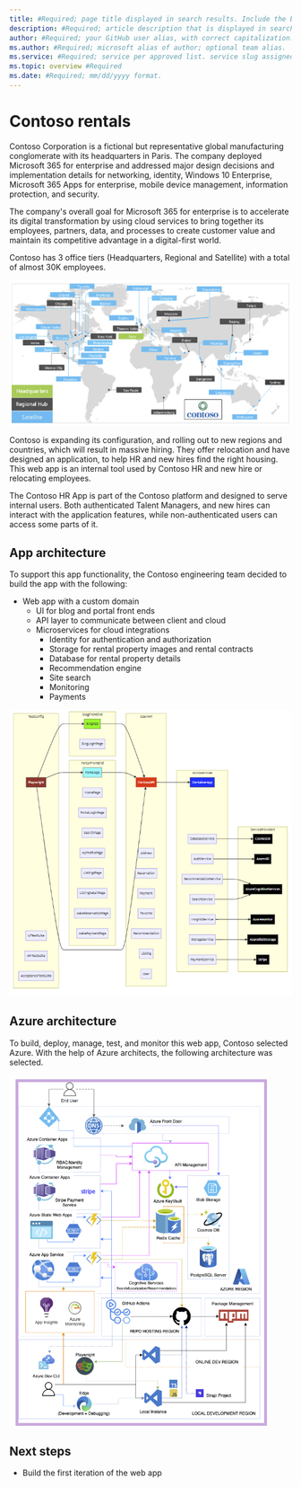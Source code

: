 ```yaml
---
title: #Required; page title displayed in search results. Include the brand.
description: #Required; article description that is displayed in search results.
author: #Required; your GitHub user alias, with correct capitalization.
ms.author: #Required; microsoft alias of author; optional team alias.
ms.service: #Required; service per approved list. service slug assigned to your service by ACOM.
ms.topic: overview #Required
ms.date: #Required; mm/dd/yyyy format.
---
```


# Contoso rentals
 
Contoso Corporation is a fictional but representative global manufacturing conglomerate with its headquarters in Paris. The company deployed Microsoft 365 for enterprise and addressed major design decisions and implementation details for networking, identity, Windows 10 Enterprise, Microsoft 365 Apps for enterprise, mobile device management, information protection, and security. 

The company's overall goal for Microsoft 365 for enterprise is to accelerate its digital transformation by using cloud services to bring together its employees, partners, data, and processes to create customer value and maintain its competitive advantage in a digital-first world. 

Contoso has 3 office tiers (Headquarters, Regional and Satellite) with a total of almost 30K employees.  

![Geographical distribution of Contoso](./media/contoso-world-wide.png)

Contoso is expanding its configuration, and rolling out to new regions and countries, which will result in massive hiring. They offer relocation and have designed an application, to help HR and new hires find the right housing. This web app is an internal tool used by Contoso HR and new hire or relocating employees.  

The Contoso HR App is part of the Contoso platform and designed to serve internal users. Both authenticated Talent Managers, and new hires can interact with the application features, while non-authenticated users can access some parts of it. 

## App architecture

To support this app functionality, the Contoso engineering team decided to build the app with the following: 

* Web app with a custom domain
    * UI for blog and portal front ends
    * API layer to communicate between client and cloud
    * Microservices for cloud integrations
        * Identity for authentication and authorization
        * Storage for rental property images and rental contracts
        * Database for rental property details
        * Recommendation engine
        * Site search
        * Monitoring
        * Payments

![](./media/block-architecture.png)


## Azure architecture

To build, deploy, manage, test, and monitor this web app, Contoso selected Azure. With the help of Azure architects, the following architecture was selected.

![](./media/architecture-complete.png)

## Next steps

* Build the first iteration of the web app